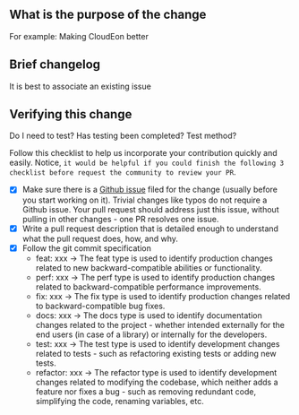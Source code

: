 ## What is the purpose of the change

For example: Making CloudEon better

## Brief changelog

It is best to associate an existing issue

## Verifying this change

Do I need to test?
Has testing been completed?
Test method?

Follow this checklist to help us incorporate your contribution quickly and easily. Notice, `it would be helpful if you could finish the following 3 checklist before request the community to review your PR`.

- [x] Make sure there is a [Github issue](https://github.com/dromara/CloudEon/issues) filed for the change (usually before you start working on it). Trivial changes like typos do not require a Github issue. Your pull request should address just this issue, without pulling in other changes - one PR resolves one issue. 
- [x] Write a pull request description that is detailed enough to understand what the pull request does, how, and why.
- [x] Follow the git commit specification
    * feat: xxx ->      The feat type is used to identify production changes related to new backward-compatible abilities or functionality.
    * perf: xxx ->      The perf type is used to identify production changes related to backward-compatible performance improvements.
    * fix: xxx  ->      The fix type is used to identify production changes related to backward-compatible bug fixes.
    * docs: xxx ->      The docs type is used to identify documentation changes related to the project - whether intended externally for the end users (in case of a library) or internally for the developers.
    * test: xxx ->      The test type is used to identify development changes related to tests - such as refactoring existing tests or adding new tests.
    * refactor: xxx ->  The refactor type is used to identify development changes related to modifying the codebase, which neither adds a feature nor fixes a bug - such as removing redundant code, simplifying the code, renaming variables, etc.
   
                    